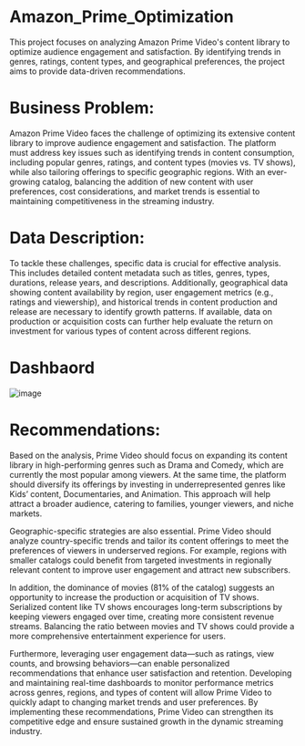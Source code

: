 # Amazon_Prime_Optimization
This project focuses on analyzing Amazon Prime Video's content library to optimize audience engagement and satisfaction. By identifying trends in genres, ratings, content types, and geographical preferences, the project aims to provide data-driven recommendations.

# Business Problem: 

Amazon Prime Video faces the challenge of optimizing its extensive content library to improve audience engagement and satisfaction. The platform must address key issues such as identifying trends in content consumption, including popular genres, ratings, and content types (movies vs. TV shows), while also tailoring offerings to specific geographic regions. With an ever-growing catalog, balancing the addition of new content with user preferences, cost considerations, and market trends is essential to maintaining competitiveness in the streaming industry.

# Data Description:
To tackle these challenges, specific data is crucial for effective analysis. This includes detailed content metadata such as titles, genres, types, durations, release years, and descriptions. Additionally, geographical data showing content availability by region, user engagement metrics (e.g., ratings and viewership), and historical trends in content production and release are necessary to identify growth patterns. If available, data on production or acquisition costs can further help evaluate the return on investment for various types of content across different regions.


# Dashbaord 
![image](https://github.com/user-attachments/assets/ffc2616a-8356-4945-a67a-3aa295bc6237)


# Recommendations:

Based on the analysis, Prime Video should focus on expanding its content library in high-performing genres such as Drama and Comedy, which are currently the most popular among viewers. At the same time, the platform should diversify its offerings by investing in underrepresented genres like Kids’ content, Documentaries, and Animation. This approach will help attract a broader audience, catering to families, younger viewers, and niche markets.

Geographic-specific strategies are also essential. Prime Video should analyze country-specific trends and tailor its content offerings to meet the preferences of viewers in underserved regions. For example, regions with smaller catalogs could benefit from targeted investments in regionally relevant content to improve user engagement and attract new subscribers.

In addition, the dominance of movies (81% of the catalog) suggests an opportunity to increase the production or acquisition of TV shows. Serialized content like TV shows encourages long-term subscriptions by keeping viewers engaged over time, creating more consistent revenue streams. Balancing the ratio between movies and TV shows could provide a more comprehensive entertainment experience for users.

Furthermore, leveraging user engagement data—such as ratings, view counts, and browsing behaviors—can enable personalized recommendations that enhance user satisfaction and retention. Developing and maintaining real-time dashboards to monitor performance metrics across genres, regions, and types of content will allow Prime Video to quickly adapt to changing market trends and user preferences. By implementing these recommendations, Prime Video can strengthen its competitive edge and ensure sustained growth in the dynamic streaming industry.

